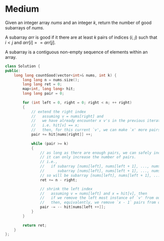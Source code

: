 # Medium

Given an integer array $nums$ and an integer $k$, return the number of good subarrays of $nums$.

A subarray $arr$ is good if it there are at least $k$ pairs of indices ($i$, $j$) such that $i < j$ and $arr[i] == arr[j]$.

A subarray is a contiguous non-empty sequence of elements within an array.

```cpp
class Solution {
public:
    long long countGood(vector<int>& nums, int k) {
        long long n = nums.size();
        long long ret = 0;
        map<int, long long> hit;
        long long pair = 0;
        
        for (int left = 0, right = 0; right < n; ++ right)
        {
            // extend the right index
            //   assuming v = nums[right] and 
            //   we have already encounter x v's in the previous iterations, 
            //   i.e. hit[v] == x;
            //   then, for this current `v', we can make `x' more pairs with that `x' previous `v'. 
            pair += hit[nums[right]] ++;
            
            while (pair >= k)
            {
                // as long as there are enough pairs, we can safely include the rest/tail of the vector, 
                // it can only increase the number of pairs.
                // i.e., 
                //   if subarray [nums[left], nums[left + 1], ..., nums[right]] is good, then
                //      subarray [nums[left], nums[left + 1], ..., nums[right], nums[right + 1]] will also be good.
                // so will be subarray [nums[left], nums[left + 1], ..., nums[right], nums[right + 1] , nums[right + 2]], till the end of the vector.
                ret += n - right;

                // shrink the left index
                //   assuming v = nums[left] and x = hit[v], then
                //   if we remove the left most instance of `v' from our subarray, 
                //   then, equivalently, we remove `x - 1` pairs from our counting. 
                pair -= -- hit[nums[left ++]];
            }
        }
        
        return ret;
    }
};
```
